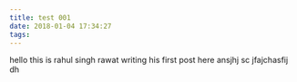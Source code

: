 ```yaml
---
title: test 001
date: 2018-01-04 17:34:27
tags: 
---
```


hello this is rahul singh rawat writing his first post here <!-- more -->ansjhj sc jfajchasfij dh 